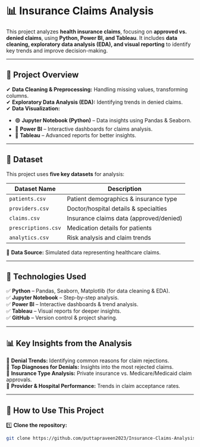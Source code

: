   
# 📊 Insurance Claims Analysis  

This project analyzes **health insurance claims**, focusing on **approved vs. denied claims**, using **Python, Power BI, and Tableau**. It includes **data cleaning, exploratory data analysis (EDA), and visual reporting** to identify key trends and improve decision-making.

---

## 🚀 Project Overview  
✔ **Data Cleaning & Preprocessing:** Handling missing values, transforming columns.  
✔ **Exploratory Data Analysis (EDA):** Identifying trends in denied claims.  
✔ **Data Visualization:**  
   - 🟢 **Jupyter Notebook (Python)** – Data insights using Pandas & Seaborn.  
   - 🔵 **Power BI** – Interactive dashboards for claims analysis.  
   - 🔴 **Tableau** – Advanced reports for better insights.  

---

## 📂 Dataset  
This project uses **five key datasets** for analysis:  

| Dataset Name      | Description |
|------------------|--------------------------------------------------|
| `patients.csv` | Patient demographics & insurance type |
| `providers.csv` | Doctor/hospital details & specialties |
| `claims.csv` | Insurance claims data (approved/denied) |
| `prescriptions.csv` | Medication details for patients |
| `analytics.csv` | Risk analysis and claim trends |

📌 **Data Source:** Simulated data representing healthcare claims.  

---

## 🔧 Technologies Used  
✅ **Python** – Pandas, Seaborn, Matplotlib (for data cleaning & EDA).  
✅ **Jupyter Notebook** – Step-by-step analysis.  
✅ **Power BI** – Interactive dashboards & trend analysis.  
✅ **Tableau** – Visual reports for deeper insights.  
✅ **GitHub** – Version control & project sharing.  

---

## 📊 Key Insights from the Analysis  
🔹 **Denial Trends:** Identifying common reasons for claim rejections.  
🔹 **Top Diagnoses for Denials:** Insights into the most rejected claims.  
🔹 **Insurance Type Analysis:** Private insurance vs. Medicare/Medicaid claim approvals.  
🔹 **Provider & Hospital Performance:** Trends in claim acceptance rates.  

---

## 📌 How to Use This Project  
1️⃣ **Clone the repository:**  
   ```bash
   git clone https://github.com/puttapraveen2023/Insurance-Claims-Analysis.git
